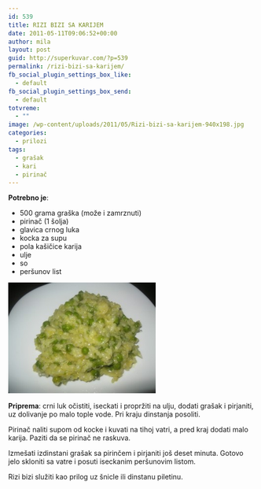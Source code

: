 ```yaml
---
id: 539
title: RIZI BIZI SA KARIJEM
date: 2011-05-11T09:06:52+00:00
author: mila
layout: post
guid: http://superkuvar.com/?p=539
permalink: /rizi-bizi-sa-karijem/
fb_social_plugin_settings_box_like:
  - default
fb_social_plugin_settings_box_send:
  - default
totvreme:
  - ""
image: /wp-content/uploads/2011/05/Rizi-bizi-sa-karijem-940x198.jpg
categories:
  - prilozi
tags:
  - grašak
  - kari
  - pirinač
---
```

**Potrebno je**:

  * 500 grama graška (može i zamrznuti)
  * pirinač (1 šolja)
  * glavica crnog luka
  * kocka za supu
  * pola kašičice karija
  * ulje
  * so
  * peršunov list

<img class="alignnone size-medium wp-image-5624" src="/wp-content/uploads/2011/05/Rizi-bizi-sa-karijem-300x225.jpg" alt="Rizi bizi sa karijem" width="300" height="225" /> 

**Priprema**: crni luk očistiti, iseckati i propržiti na ulju, dodati grašak i pirjaniti, uz dolivanje po malo tople vode. Pri kraju dinstanja posoliti.

Pirinač naliti supom od kocke i kuvati na tihoj vatri, a pred kraj dodati malo karija. Paziti da se pirinač ne raskuva.

Izmešati izdinstani grašak sa pirinčem i pirjaniti još deset minuta. Gotovo jelo skloniti sa vatre i posuti iseckanim peršunovim listom.

Rizi bizi služiti kao prilog uz šnicle ili dinstanu piletinu.